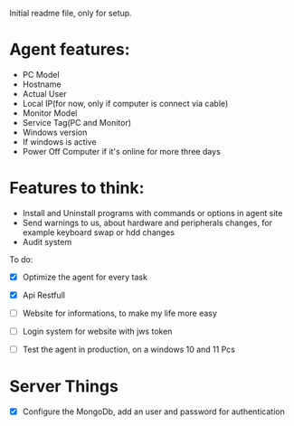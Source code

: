 Initial readme file, only for setup.


# Agent features:
- PC Model
- Hostname
- Actual User
- Local IP(for now, only if computer is connect via cable)
- Monitor Model
- Service Tag(PC and Monitor)
- Windows version
- If windows is active
- Power Off Computer if it's online for more three days

# Features to think:

- Install and Uninstall programs with commands or options in agent site
- Send warnings to us, about hardware and peripherals changes, for example keyboard swap or hdd changes
- Audit system

To do:

- [X] Optimize the agent for every task
- [X] Api Restfull
- [ ] Website for informations, to make my life more easy
- [ ] Login system for website with jws token
- [ ] Test the agent in production, on a windows 10 and 11 Pcs


# Server Things

- [X] Configure the MongoDb, add an user and password for authentication
